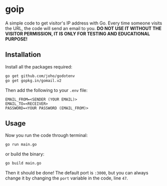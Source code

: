 # goip

A simple code to get visitor's IP address with Go.
Every time someone visits the URL, the code will send an email to you.
**DO NOT USE IT WITHOUT THE VISITOR PERMISSION, IT IS ONLY FOR TESTING AND EDUCATIONAL PURPOSE!**

## Installation

Install all the packages required:

```bash
go get github.com/joho/godotenv
go get gopkg.in/gomail.v2
```

Then add the following to your `.env` file:

```dotenv
EMAIL_FROM=<SENDER (YOUR EMAIL)>
EMAIL_TO=<RECEIVER>
PASSWORD=<YOUR PASSWORD (EMAIL_FROM)>
```

## Usage

Now you run the code through terminal:

```bash
go run main.go
```

or build the binary:

```bash
go build main.go
```

Then it should be done! The default port is `:3000`, but you can always change it by changing the `port` variable in the code, line `47`.
